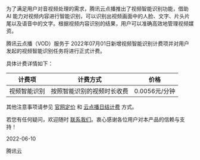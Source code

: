 为了满足用户对音视频处理的需求，腾讯云点播推出了视频智能识别功能，借助 AI 能力对视频内容进行智能识别，可以识别出视频画面中的人脸、文字、片头片尾以及语音中的文字。根据视频内容识别的结果，用户可以准确高效地管理视频媒资。

腾讯云点播（VOD）服务于 2022年07月01日新增视频智能识别计费项并对用户发起的视频智能识别任务将进行正式计费。

具体计费详情如下：

| 计费项    | 计费方式          | 价格         |
| ------ | ------------- | ---------- |
| 视频智能识别 | 按照智能识别的视频时长收费 | 0.0056元/分钟 |

其他注意事项请参见 [官网定价](https://cloud.tencent.com/product/vod/pricing) 和 [云点播日结计费](https://cloud.tencent.com/document/product/266/14666) 方式。

若您有任何疑问，欢迎随时 [联系我们](https://cloud.tencent.com/document/product/266/19905)。衷心感谢各位用户对本产品的信赖与支持！

2022-06-10

腾讯云
